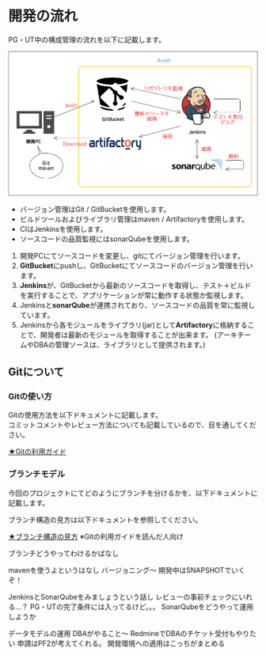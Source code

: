 # 開発の流れ

PG・UT中の構成管理の流れを以下に記載します。

<img src="./img/all.png" width="600px" >

- バージョン管理はGit / GitBucketを使用します。
- ビルドツールおよびライブラリ管理はmaven / Artifactoryを使用します。
- CIはJenkinsを使用します。
- ソースコードの品質監視にはsonarQubeを使用します。

1. 開発PCにてソースコードを変更し、gitにてバージョン管理を行います。
2. **GitBucket**にpushし、GitBucketにてソースコードのバージョン管理を行います。
3. **Jenkins**が、GitBucketから最新のソースコードを取得し、テスト＋ビルドを実行することで、アプリケーションが常に動作する状態か監視します。
4. Jenkinsと**sonarQube**が連携されており、ソースコードの品質を常に監視しています。
5. Jenkinsから各モジュールをライブラリ(jar)として**Artifactory**に格納することで、開発者は最新のモジュールを取得することが出来ます。
(アーキチームやDBAの管理ソースは、ライブラリとして提供されます。)

## Gitについて

### Gitの使い方

Gitの使用方法を以下ドキュメントに記載します。  
コミットコメントやレビュー方法についても記載しているので、目を通してください。

[★Gitの利用ガイド](./git.html)

### ブランチモデル

今回のプロジェクトにてどのようにブランチを分けるかを、以下ドキュメントに記載します。  
  
ブランチ構造の見方は以下ドキュメントを参照してください。  

[★ブランチ構造の見方](./preBranch.html) ※Gitの利用ガイドを読んだ人向け

ブランチどうやってわけるかばなし

mavenを使うよというはなし
バージョニング～
開発中はSNAPSHOTでいくぞ！

JenkinsとSonarQubeをみましょうという話し
レビューの事前チェックにいれる…？
PG・UTの完了条件には入ってるけど。。。
SonarQubeをどうやって運用しようか

データモデルの運用
DBAがやること～
RedmineでDBAのチケット受付もやりたい
申請はPF2が考えてくれる。
開発環境への適用はこっちがまとめる

